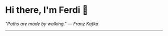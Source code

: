 <h1>Hi there, I'm Ferdi 👋</h1>

<p><em>
  "Paths are made by walking." — Franz Kafka
</em></p>

---
